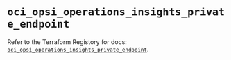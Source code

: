 # `oci_opsi_operations_insights_private_endpoint`

Refer to the Terraform Registory for docs: [`oci_opsi_operations_insights_private_endpoint`](https://registry.terraform.io/providers/oracle/oci/6.18.0/docs/resources/opsi_operations_insights_private_endpoint).
